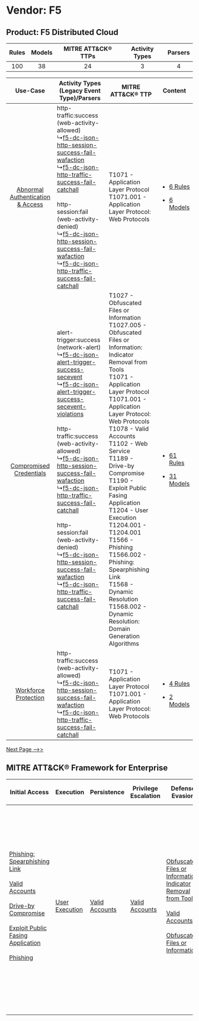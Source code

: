 Vendor: F5
==========
Product: F5 Distributed Cloud
-----------------------------
| Rules | Models | MITRE ATT&CK® TTPs | Activity Types | Parsers |
|:-----:|:------:|:------------------:|:--------------:|:-------:|
|  100  |   38   |         24         |       3        |    4    |

|    Use-Case    | Activity Types (Legacy Event Type)/Parsers    | MITRE ATT&CK® TTP    | Content    |
|:----:| ---- | ---- | ---- |
| [Abnormal Authentication & Access](../../../UseCases/uc_abnormal_authentication_&_access.md) |  http-traffic:success (web-activity-allowed)<br> ↳[f5-dc-json-http-session-success-fail-wafaction](Ps/pC_f5dcjsonhttpsessionsuccessfailwafaction.md)<br> ↳[f5-dc-json-http-traffic-success-fail-catchall](Ps/pC_f5dcjsonhttptrafficsuccessfailcatchall.md)<br><br> http-session:fail (web-activity-denied)<br> ↳[f5-dc-json-http-session-success-fail-wafaction](Ps/pC_f5dcjsonhttpsessionsuccessfailwafaction.md)<br> ↳[f5-dc-json-http-traffic-success-fail-catchall](Ps/pC_f5dcjsonhttptrafficsuccessfailcatchall.md)<br>    | T1071 - Application Layer Protocol<br>T1071.001 - Application Layer Protocol: Web Protocols<br>    | [<ul><li>6 Rules</li></ul><ul><li>6 Models</li></ul>](RM/r_m_f5_f5_distributed_cloud_Abnormal_Authentication_&_Access.md) |
|          [Compromised Credentials](../../../UseCases/uc_compromised_credentials.md)          |  alert-trigger:success (network-alert)<br> ↳[f5-dc-json-alert-trigger-success-secevent](Ps/pC_f5dcjsonalerttriggersuccesssecevent.md)<br> ↳[f5-dc-json-alert-trigger-success-secevent-violations](Ps/pC_f5dcjsonalerttriggersuccessseceventviolations.md)<br><br> http-traffic:success (web-activity-allowed)<br> ↳[f5-dc-json-http-session-success-fail-wafaction](Ps/pC_f5dcjsonhttpsessionsuccessfailwafaction.md)<br> ↳[f5-dc-json-http-traffic-success-fail-catchall](Ps/pC_f5dcjsonhttptrafficsuccessfailcatchall.md)<br><br> http-session:fail (web-activity-denied)<br> ↳[f5-dc-json-http-session-success-fail-wafaction](Ps/pC_f5dcjsonhttpsessionsuccessfailwafaction.md)<br> ↳[f5-dc-json-http-traffic-success-fail-catchall](Ps/pC_f5dcjsonhttptrafficsuccessfailcatchall.md)<br> | T1027 - Obfuscated Files or Information<br>T1027.005 - Obfuscated Files or Information: Indicator Removal from Tools<br>T1071 - Application Layer Protocol<br>T1071.001 - Application Layer Protocol: Web Protocols<br>T1078 - Valid Accounts<br>T1102 - Web Service<br>T1189 - Drive-by Compromise<br>T1190 - Exploit Public Fasing Application<br>T1204 - User Execution<br>T1204.001 - T1204.001<br>T1566 - Phishing<br>T1566.002 - Phishing: Spearphishing Link<br>T1568 - Dynamic Resolution<br>T1568.002 - Dynamic Resolution: Domain Generation Algorithms<br> | [<ul><li>61 Rules</li></ul><ul><li>31 Models</li></ul>](RM/r_m_f5_f5_distributed_cloud_Compromised_Credentials.md)        |
|    [Workforce Protection](../../../UseCases/uc_workforce_protection.md)    |  http-traffic:success (web-activity-allowed)<br> ↳[f5-dc-json-http-session-success-fail-wafaction](Ps/pC_f5dcjsonhttpsessionsuccessfailwafaction.md)<br> ↳[f5-dc-json-http-traffic-success-fail-catchall](Ps/pC_f5dcjsonhttptrafficsuccessfailcatchall.md)<br>    | T1071 - Application Layer Protocol<br>T1071.001 - Application Layer Protocol: Web Protocols<br>    | [<ul><li>4 Rules</li></ul><ul><li>2 Models</li></ul>](RM/r_m_f5_f5_distributed_cloud_Workforce_Protection.md)    |
[Next Page -->>](2_ds_f5_f5_distributed_cloud.md)

MITRE ATT&CK® Framework for Enterprise
--------------------------------------
| Initial Access                                                                                                                                                                                                                                                                                                                                                                      | Execution                                                           | Persistence                                                         | Privilege Escalation                                                | Defense Evasion                                                                                                                                                                                                                                                               | Credential Access | Discovery | Lateral Movement                                                            | Collection | Command and Control                                                                                                                                                                                                                                                                                                                                                                                                                                                                                                                                                        | Exfiltration                                                                                                                                                                                                                                                                             | Impact                                                                  |
| ----------------------------------------------------------------------------------------------------------------------------------------------------------------------------------------------------------------------------------------------------------------------------------------------------------------------------------------------------------------------------------- | ------------------------------------------------------------------- | ------------------------------------------------------------------- | ------------------------------------------------------------------- | ----------------------------------------------------------------------------------------------------------------------------------------------------------------------------------------------------------------------------------------------------------------------------- | ----------------- | --------- | --------------------------------------------------------------------------- | ---------- | -------------------------------------------------------------------------------------------------------------------------------------------------------------------------------------------------------------------------------------------------------------------------------------------------------------------------------------------------------------------------------------------------------------------------------------------------------------------------------------------------------------------------------------------------------------------------- | ---------------------------------------------------------------------------------------------------------------------------------------------------------------------------------------------------------------------------------------------------------------------------------------- | ----------------------------------------------------------------------- |
| [Phishing: Spearphishing Link](https://attack.mitre.org/techniques/T1566/002)<br><br>[Valid Accounts](https://attack.mitre.org/techniques/T1078)<br><br>[Drive-by Compromise](https://attack.mitre.org/techniques/T1189)<br><br>[Exploit Public Fasing Application](https://attack.mitre.org/techniques/T1190)<br><br>[Phishing](https://attack.mitre.org/techniques/T1566)<br><br> | [User Execution](https://attack.mitre.org/techniques/T1204)<br><br> | [Valid Accounts](https://attack.mitre.org/techniques/T1078)<br><br> | [Valid Accounts](https://attack.mitre.org/techniques/T1078)<br><br> | [Obfuscated Files or Information: Indicator Removal from Tools](https://attack.mitre.org/techniques/T1027/005)<br><br>[Valid Accounts](https://attack.mitre.org/techniques/T1078)<br><br>[Obfuscated Files or Information](https://attack.mitre.org/techniques/T1027)<br><br> |                   |           | [Internal Spearphishing](https://attack.mitre.org/techniques/T1534)<br><br> |            | [Web Service](https://attack.mitre.org/techniques/T1102)<br><br>[Application Layer Protocol: Web Protocols](https://attack.mitre.org/techniques/T1071/001)<br><br>[Dynamic Resolution](https://attack.mitre.org/techniques/T1568)<br><br>[Dynamic Resolution: Domain Generation Algorithms](https://attack.mitre.org/techniques/T1568/002)<br><br>[Proxy: Multi-hop Proxy](https://attack.mitre.org/techniques/T1090/003)<br><br>[Application Layer Protocol](https://attack.mitre.org/techniques/T1071)<br><br>[Proxy](https://attack.mitre.org/techniques/T1090)<br><br> | [Exfiltration Over C2 Channel](https://attack.mitre.org/techniques/T1041)<br><br>[Exfiltration Over Web Service: Exfiltration to Cloud Storage](https://attack.mitre.org/techniques/T1567/002)<br><br>[Exfiltration Over Web Service](https://attack.mitre.org/techniques/T1567)<br><br> | [Resource Hijacking](https://attack.mitre.org/techniques/T1496)<br><br> |